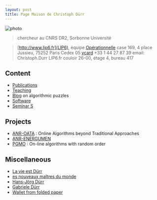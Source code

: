```yaml
---
layout: post
title: Page Maison de Christoph Dürr
---
```


![photo](/~durrc/img/durr08.jpeg)


> chercheur au CNRS DR2,
> Sorbonne Universit&eacute;

> [http://www.lip6.fr](LIP6), &eacute;quipe [Op&eacute;rationnelle](http://www.lip6.fr/recherche/team.php?id=320)
> case 169, 4 place Jussieu,
75252 Paris Cedex 05
> [vcard](durr.vcf)
> +33 1 44 27 87 39
> email: Christoph.Durr LIP6.fr
> couloir 26-00, &eacute;tage 4, bureau 417


## Content

- [Publications](bib)
- [Teaching](Iut)
- [Blog](http://tryalgo.org/en/) on algorithmic puzzles
- [Software](Attic)
- [Seminar S](http://www-desir.lip6.fr/~durrc/seminar-S)

## Projects

- [ANR-OATA](https://sites.google.com/site/anroata/) : Online Algorithms beyond Traditional Approaches
- [ANR-ENERGUMEN](https://www.irit.fr/energumen/) 
- [PGMO](https://xtof-durr.github.io/PGMO/) : On-line algorithms with random order


## Miscellaneous

- [La vie est D&uuml;rr](https://goo.gl/photos/4UEG3EZqfYqtXbSX8)
- [es nouveaux ma&icirc;tres du monde](http://www.grapheine.com/bombaytv/index.php?module=see&lang=fr&code=625aeab5b6f0988b1877fb2d6b25d7df)
- [Hans-J&ouml;rg D&uuml;rr](http://www.hans-jorg-durr.eu)
- [Gabriele D&uuml;rr](http://www.gabriele-durr.eu)
- [Wallet from folded paper](13wallet.pdf)

